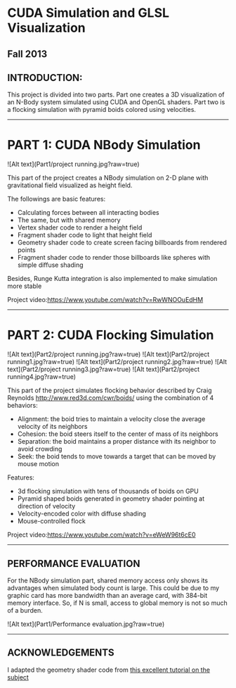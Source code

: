 CUDA Simulation and GLSL Visualization
===
Fall 2013
---
INTRODUCTION:
---

This project is divided into two parts. Part one creates a 3D visualization of an N-Body system 
simulated using CUDA and OpenGL shaders. Part two is a flocking simulation with pyramid boids colored using velocities.

-------------
PART 1: CUDA NBody Simulation
===

![Alt text](Part1/project running.jpg?raw=true)

This part of the project creates a NBody simulation on 2-D plane with gravitational field visualized as height field.

The followings are basic features:

 *  Calculating forces between all interacting bodies
 *  The same, but with shared memory
 *  Vertex shader code to render a height field
 *  Fragment shader code to light that height field
 *  Geometry shader code to create screen facing billboards from rendered points
 *  Fragment shader code to render those billboards like spheres with simple diffuse shading

Besides, Runge Kutta integration is also implemented to make simulation more stable

Project video:https://www.youtube.com/watch?v=RwWNOOuEdHM

-------------
PART 2: CUDA Flocking Simulation
===
![Alt text](Part2/project running.jpg?raw=true)
![Alt text](Part2/project running1.jpg?raw=true)
![Alt text](Part2/project running2.jpg?raw=true)
![Alt text](Part2/project running3.jpg?raw=true)
![Alt text](Part2/project running4.jpg?raw=true)

This part of the project simulates flocking behavior described by Craig Reynolds http://www.red3d.com/cwr/boids/ using the combination of 4 behaviors:

* Alignment: the boid tries to maintain a velocity close the average velocity of its neighbors
* Cohesion: the boid steers itself to the center of mass of its neighbors
* Separation: the boid maintains a proper distance with its neighbor to avoid crowding
* Seek: the boid tends to move towards a target that can be moved by mouse motion


Features:

* 3d flocking simulation with tens of thousands of boids on GPU
* Pyramid shaped boids generated in geometry shader pointing at direction of velocity
* Velocity-encoded color with diffuse shading
* Mouse-controlled flock

Project video:https://www.youtube.com/watch?v=eWeW96t6cE0



---
PERFORMANCE EVALUATION
---
For the NBody simulation part, shared memory access only shows its advantages when simulated body count is large. This could be due to my graphic card has more bandwidth than an average card, with 384-bit memory interface. So, if N is small, access to global memory is not so much of a burden.

![Alt text](Part1/Performance evaluation.jpg?raw=true)



---
ACKNOWLEDGEMENTS
---
I adapted the geometry shader code from [this excellent tutorial on the subject](http://ogldev.atspace.co.uk/www/tutorial27/tutorial27.html)
